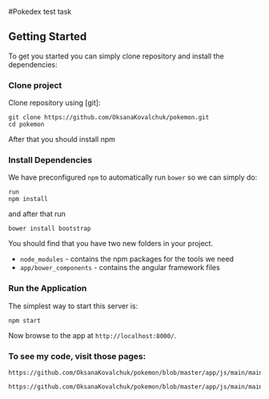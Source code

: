 #Pokedex test task

## Getting Started

To get you started you can simply clone repository and install the dependencies:


### Clone project

Clone  repository using [git]:

```
git clone https://github.com/OksanaKovalchuk/pokemon.git
cd pokemon
```
After that you should install npm


### Install Dependencies

We have preconfigured `npm` to automatically run `bower` so we can simply do:
```
run
npm install
```
and after that run
```
bower install bootstrap
```

You should find that you have two new
folders in your project.

* `node_modules` - contains the npm packages for the tools we need
* `app/bower_components` - contains the angular framework files


### Run the Application

The simplest way to start
this server is:

```
npm start
```

Now browse to the app at `http://localhost:8000/`.

### To see my code, visit those pages:
```
https://github.com/OksanaKovalchuk/pokemon/blob/master/app/js/main/main.js
```
```
https://github.com/OksanaKovalchuk/pokemon/blob/master/app/js/main/main.template.html
```
